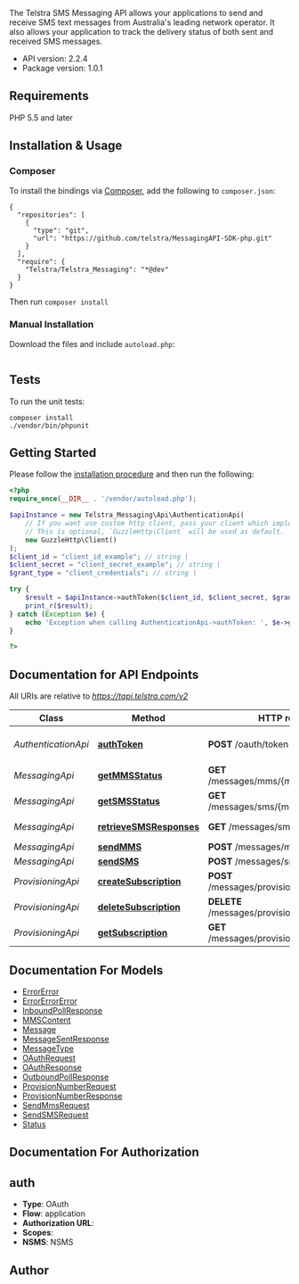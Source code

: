 The Telstra SMS Messaging API allows your applications to send and receive SMS text messages from Australia's leading network operator.  It also allows your application to track the delivery status of both sent and received SMS messages.


- API version: 2.2.4
- Package version: 1.0.1

## Requirements

PHP 5.5 and later

## Installation & Usage
### Composer

To install the bindings via [Composer](http://getcomposer.org/), add the following to `composer.json`:

```
{
  "repositories": [
    {
      "type": "git",
      "url": "https://github.com/telstra/MessagingAPI-SDK-php.git"
    }
  ],
  "require": {
    "Telstra/Telstra_Messaging": "*@dev"
  }
}
```

Then run `composer install`

### Manual Installation

Download the files and include `autoload.php`:

```php
```

## Tests

To run the unit tests:

```
composer install
./vendor/bin/phpunit
```

## Getting Started

Please follow the [installation procedure](#installation--usage) and then run the following:

```php
<?php
require_once(__DIR__ . '/vendor/autoload.php');

$apiInstance = new Telstra_Messaging\Api\AuthenticationApi(
    // If you want use custom http client, pass your client which implements `GuzzleHttp\ClientInterface`.
    // This is optional, `GuzzleHttp\Client` will be used as default.
    new GuzzleHttp\Client()
);
$client_id = "client_id_example"; // string | 
$client_secret = "client_secret_example"; // string | 
$grant_type = "client_credentials"; // string | 

try {
    $result = $apiInstance->authToken($client_id, $client_secret, $grant_type);
    print_r($result);
} catch (Exception $e) {
    echo 'Exception when calling AuthenticationApi->authToken: ', $e->getMessage(), PHP_EOL;
}

?>
```

## Documentation for API Endpoints

All URIs are relative to *https://tapi.telstra.com/v2*

Class | Method | HTTP request | Description
------------ | ------------- | ------------- | -------------
*AuthenticationApi* | [**authToken**](docs/Api/AuthenticationApi.md#authtoken) | **POST** /oauth/token | Generate authentication token
*MessagingApi* | [**getMMSStatus**](docs/Api/MessagingApi.md#getmmsstatus) | **GET** /messages/mms/{messageid}/status | Get MMS Status
*MessagingApi* | [**getSMSStatus**](docs/Api/MessagingApi.md#getsmsstatus) | **GET** /messages/sms/{messageId}/status | Get SMS Status
*MessagingApi* | [**retrieveSMSResponses**](docs/Api/MessagingApi.md#retrievesmsresponses) | **GET** /messages/sms | Retrieve SMS Responses
*MessagingApi* | [**sendMMS**](docs/Api/MessagingApi.md#sendmms) | **POST** /messages/mms | Send MMS
*MessagingApi* | [**sendSMS**](docs/Api/MessagingApi.md#sendsms) | **POST** /messages/sms | Send SMS
*ProvisioningApi* | [**createSubscription**](docs/Api/ProvisioningApi.md#createsubscription) | **POST** /messages/provisioning/subscriptions | Create Subscription
*ProvisioningApi* | [**deleteSubscription**](docs/Api/ProvisioningApi.md#deletesubscription) | **DELETE** /messages/provisioning/subscriptions | Delete Subscription
*ProvisioningApi* | [**getSubscription**](docs/Api/ProvisioningApi.md#getsubscription) | **GET** /messages/provisioning/subscriptions | Get Subscription


## Documentation For Models

 - [ErrorError](docs/Model/ErrorError.md)
 - [ErrorErrorError](docs/Model/ErrorErrorError.md)
 - [InboundPollResponse](docs/Model/InboundPollResponse.md)
 - [MMSContent](docs/Model/MMSContent.md)
 - [Message](docs/Model/Message.md)
 - [MessageSentResponse](docs/Model/MessageSentResponse.md)
 - [MessageType](docs/Model/MessageType.md)
 - [OAuthRequest](docs/Model/OAuthRequest.md)
 - [OAuthResponse](docs/Model/OAuthResponse.md)
 - [OutboundPollResponse](docs/Model/OutboundPollResponse.md)
 - [ProvisionNumberRequest](docs/Model/ProvisionNumberRequest.md)
 - [ProvisionNumberResponse](docs/Model/ProvisionNumberResponse.md)
 - [SendMmsRequest](docs/Model/SendMmsRequest.md)
 - [SendSMSRequest](docs/Model/SendSMSRequest.md)
 - [Status](docs/Model/Status.md)


## Documentation For Authorization


## auth

- **Type**: OAuth
- **Flow**: application
- **Authorization URL**: 
- **Scopes**: 
 - **NSMS**: NSMS


## Author




